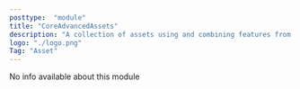 ```yaml
---
posttype:  "module"  
title: "CoreAdvancedAssets"
description: "A collection of assets using and combining features from various (core) modules."
logo: "./logo.png"
Tag: "Asset"
---
```

No info available about this module
